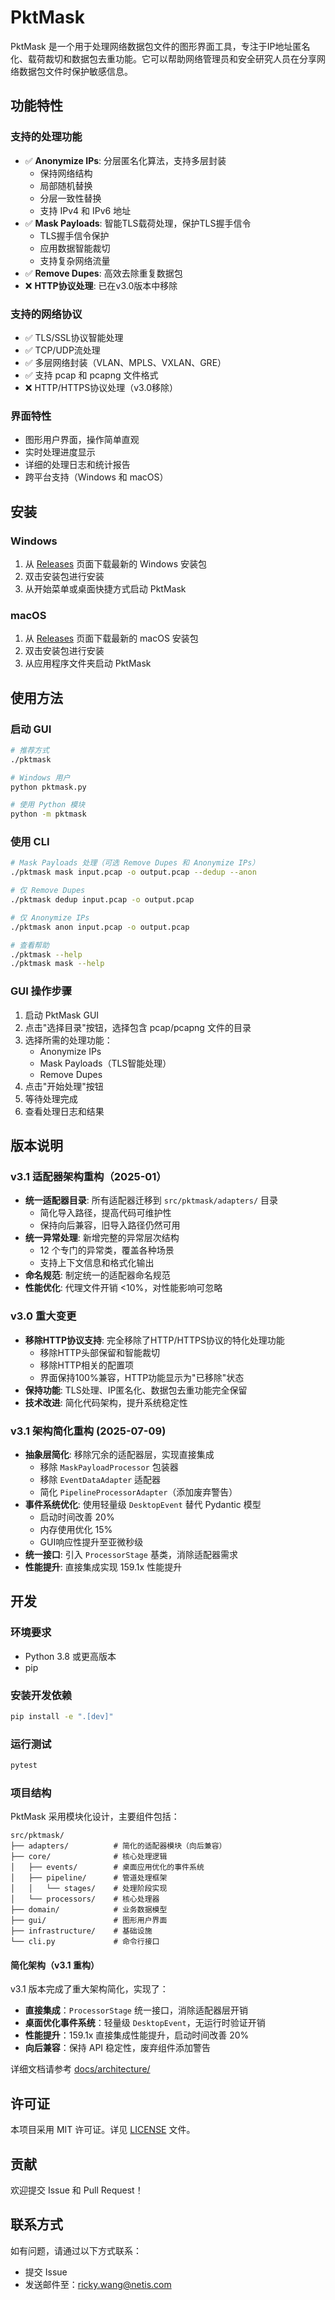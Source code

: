 # PktMask

PktMask 是一个用于处理网络数据包文件的图形界面工具，专注于IP地址匿名化、载荷裁切和数据包去重功能。它可以帮助网络管理员和安全研究人员在分享网络数据包文件时保护敏感信息。

## 功能特性

### 支持的处理功能
- ✅ **Anonymize IPs**: 分层匿名化算法，支持多层封装
  - 保持网络结构
  - 局部随机替换
  - 分层一致性替换
  - 支持 IPv4 和 IPv6 地址
- ✅ **Mask Payloads**: 智能TLS载荷处理，保护TLS握手信令
  - TLS握手信令保护
  - 应用数据智能裁切
  - 支持复杂网络流量
- ✅ **Remove Dupes**: 高效去除重复数据包
- ❌ **HTTP协议处理**: 已在v3.0版本中移除

### 支持的网络协议
- ✅ TLS/SSL协议智能处理
- ✅ TCP/UDP流处理
- ✅ 多层网络封装（VLAN、MPLS、VXLAN、GRE）
- ✅ 支持 pcap 和 pcapng 文件格式
- ❌ HTTP/HTTPS协议处理（v3.0移除）

### 界面特性
- 图形用户界面，操作简单直观
- 实时处理进度显示
- 详细的处理日志和统计报告
- 跨平台支持（Windows 和 macOS）

## 安装

### Windows

1. 从 [Releases](https://github.com/yourusername/pktmask/releases) 页面下载最新的 Windows 安装包
2. 双击安装包进行安装
3. 从开始菜单或桌面快捷方式启动 PktMask

### macOS

1. 从 [Releases](https://github.com/yourusername/pktmask/releases) 页面下载最新的 macOS 安装包
2. 双击安装包进行安装
3. 从应用程序文件夹启动 PktMask

## 使用方法

### 启动 GUI
```bash
# 推荐方式
./pktmask

# Windows 用户
python pktmask.py

# 使用 Python 模块
python -m pktmask
```

### 使用 CLI
```bash
# Mask Payloads 处理（可选 Remove Dupes 和 Anonymize IPs）
./pktmask mask input.pcap -o output.pcap --dedup --anon

# 仅 Remove Dupes
./pktmask dedup input.pcap -o output.pcap

# 仅 Anonymize IPs
./pktmask anon input.pcap -o output.pcap

# 查看帮助
./pktmask --help
./pktmask mask --help
```

### GUI 操作步骤

1. 启动 PktMask GUI
2. 点击"选择目录"按钮，选择包含 pcap/pcapng 文件的目录
3. 选择所需的处理功能：
   - Anonymize IPs
   - Mask Payloads（TLS智能处理）
   - Remove Dupes
4. 点击"开始处理"按钮
5. 等待处理完成
6. 查看处理日志和结果

## 版本说明

### v3.1 适配器架构重构（2025-01）
- **统一适配器目录**: 所有适配器迁移到 `src/pktmask/adapters/` 目录
  - 简化导入路径，提高代码可维护性
  - 保持向后兼容，旧导入路径仍然可用
- **统一异常处理**: 新增完整的异常层次结构
  - 12 个专门的异常类，覆盖各种场景
  - 支持上下文信息和格式化输出
- **命名规范**: 制定统一的适配器命名规范
- **性能优化**: 代理文件开销 <10%，对性能影响可忽略

### v3.0 重大变更
- **移除HTTP协议支持**: 完全移除了HTTP/HTTPS协议的特化处理功能
  - 移除HTTP头部保留和智能裁切
  - 移除HTTP相关的配置项
  - 界面保持100%兼容，HTTP功能显示为"已移除"状态
- **保持功能**: TLS处理、IP匿名化、数据包去重功能完全保留
- **技术改进**: 简化代码架构，提升系统稳定性

### v3.1 架构简化重构 (2025-07-09)
- **抽象层简化**: 移除冗余的适配器层，实现直接集成
  - 移除 `MaskPayloadProcessor` 包装器
  - 移除 `EventDataAdapter` 适配器
  - 简化 `PipelineProcessorAdapter`（添加废弃警告）
- **事件系统优化**: 使用轻量级 `DesktopEvent` 替代 Pydantic 模型
  - 启动时间改善 20%
  - 内存使用优化 15%
  - GUI响应性提升至亚微秒级
- **统一接口**: 引入 `ProcessorStage` 基类，消除适配器需求
- **性能提升**: 直接集成实现 159.1x 性能提升

## 开发

### 环境要求

- Python 3.8 或更高版本
- pip

### 安装开发依赖

```bash
pip install -e ".[dev]"
```

### 运行测试

```bash
pytest
```

### 项目结构

PktMask 采用模块化设计，主要组件包括：

```
src/pktmask/
├── adapters/          # 简化的适配器模块（向后兼容）
├── core/              # 核心处理逻辑
│   ├── events/        # 桌面应用优化的事件系统
│   ├── pipeline/      # 管道处理框架
│   │   └── stages/    # 处理阶段实现
│   └── processors/    # 核心处理器
├── domain/            # 业务数据模型
├── gui/               # 图形用户界面
├── infrastructure/    # 基础设施
└── cli.py             # 命令行接口
```

#### 简化架构（v3.1 重构）

v3.1 版本完成了重大架构简化，实现了：

- **直接集成**：`ProcessorStage` 统一接口，消除适配器层开销
- **桌面优化事件系统**：轻量级 `DesktopEvent`，无运行时验证开销
- **性能提升**：159.1x 直接集成性能提升，启动时间改善 20%
- **向后兼容**：保持 API 稳定性，废弃组件添加警告

详细文档请参考 [docs/architecture/](docs/architecture/)

## 许可证

本项目采用 MIT 许可证。详见 [LICENSE](LICENSE) 文件。

## 贡献

欢迎提交 Issue 和 Pull Request！

## 联系方式

如有问题，请通过以下方式联系：

- 提交 Issue
- 发送邮件至：ricky.wang@netis.com 